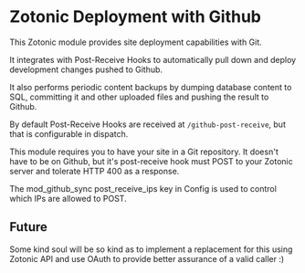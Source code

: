 Zotonic Deployment with Github
==============================
This Zotonic module provides site deployment capabilities with Git.

It integrates with Post-Receive Hooks to automatically pull down and deploy
development changes pushed to Github.

It also performs periodic content backups by dumping database content to SQL,
committing it and other uploaded files and pushing the result to Github.

By default Post-Receive Hooks are received at `/github-post-receive`, but that
is configurable in dispatch.

This module requires you to have your site in a Git repository. It doesn't
have to be on Github, but it's post-receive hook must POST to your Zotonic
server and tolerate HTTP 400 as a response.

The mod_github_sync post_receive_ips key in Config is used to control which
IPs are allowed to POST.

Future
------
Some kind soul will be so kind as to implement a replacement for this using
Zotonic API and use OAuth to provide better assurance of a valid caller :)
